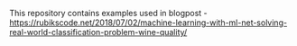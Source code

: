 This repository contains examples used in blogpost - https://rubikscode.net/2018/07/02/machine-learning-with-ml-net-solving-real-world-classification-problem-wine-quality/
